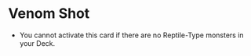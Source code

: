 # Venom Shot

*   You cannot activate this card if there are no Reptile-Type monsters in your Deck.

